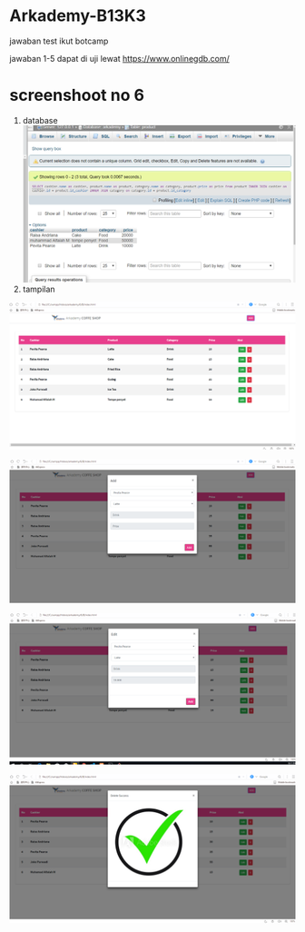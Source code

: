 # Arkademy-B13K3
jawaban test ikut botcamp

jawaban 1-5 dapat di uji lewat https://www.onlinegdb.com/

# screenshoot no 6
1. database
![Screenshot](6/SS/5.PNG)
2. tampilan 

![Screenshot](6/SS/1.PNG)

![Screenshot](6/SS/2.PNG)

![Screenshot](6/SS/3.PNG)

![Screenshot](6/SS/4.PNG)

